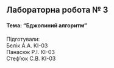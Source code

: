 ## Лабораторна робота № 3
####  Тема: “Бджолиний алгоритм”
  Підготували:  
Бєлік А.А. КІ-03  
Панасюк Р.І. КІ-03  
Стеф’юк С.В. КІ-03
